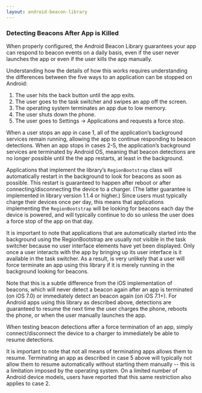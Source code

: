 ```yaml
---
layout: android-beacon-library
---
```


### Detecting Beacons After App is Killed

When properly configured, the Android Beacon Library guarantees your app can respond to beacon events on a daily basis, even if the user never launches the app or even if the user kills the app manually.

Understanding how the details of how this works requires understanding the differences between the five ways to an application can be stopped on Android:

1. The user hits the back button until the app exits.
2. The user goes to the task switcher and swipes an app off the screen.
3. The operating system terminates an app due to low memory.
4. The user shuts down the phone.
5. The user goes to Settings -> Applications and requests a force stop.

When a user stops an app in case 1, all of the application’s background services remain running, allowing the app to continue responding to beacon detections.  When an app stops in cases 2-5, the application’s background services are terminated by Android OS, meaning that beacon detections are no longer possible until the the app restarts, at least in the background.

Applications that implement the library’s `RegionBootstrap` class will automatically restart in the background to look for beacons as soon as possible.  This restart is guaranteed to happen after reboot or after connecting/disconnecting the device to a charger.  (The latter guarantee is implemented in library version 1.1.4 or higher.)  Since users must typically charge their devices once per day, this means that applications implementing the `RegionBootstrap` will be looking for beacons each day the device is powered, and will typically continue to do so unless the user does a force stop of the app on that day.

It is important to note that applications that are automatically started into the background using the RegionBootstrap are usually not visible in the task switcher because no user interface elements have yet been displayed.  Only once a user interacts with the app by bringing up its user interface is it available in the task switcher.  As a result, is very unlikely that a user will force terminate an app using this library if it is merely running in the background looking for beacons.

Note that this is a subtle difference from the iOS implementation of beacons, which will never detect a beacon again after an app is terminated (on iOS 7.0) or immediately detect an beacon again (on iOS 7.1+).  For Android apps using this library as described above, detections are guaranteed to resume the next time the user charges the phone, reboots the phone, or when the user manually launches the app.

When testing beacon detections after a force termination of an app, simply connect/disconnect the device to a charger to immediately be able to resume detections.

It is important to note that not all means of terminating apps allows them to resume.  Terminating an app as described in case 5 above will typically not allow them to resume automatically without starting them manually -- this is a limitation imposed by the operating system.   On a limited number of Android device models, users have 
reported that this same restriction also applies to case 2. 

